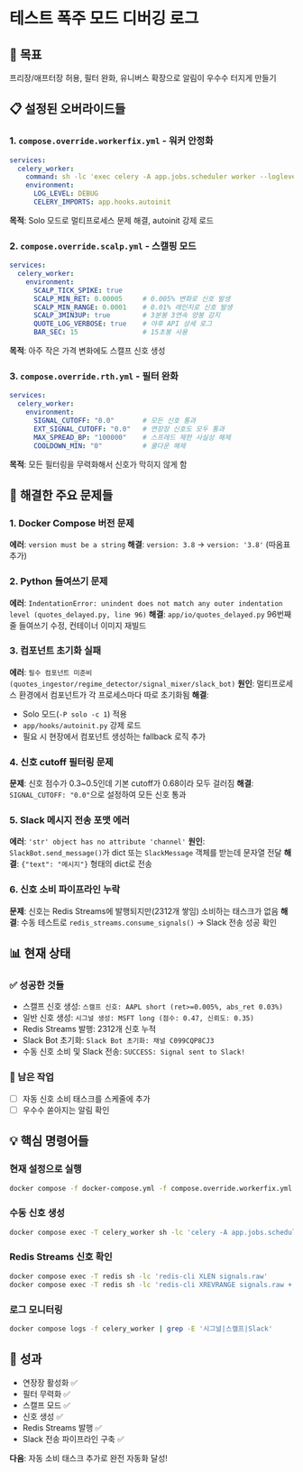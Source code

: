 # 테스트 폭주 모드 디버깅 로그

## 🎯 목표
프리장/애프터장 허용, 필터 완화, 유니버스 확장으로 알림이 우수수 터지게 만들기

## 📋 설정된 오버라이드들

### 1. `compose.override.workerfix.yml` - 워커 안정화
```yaml
services:
  celery_worker:
    command: sh -lc 'exec celery -A app.jobs.scheduler worker --loglevel=DEBUG -P solo -c 1 -I app.hooks.autoinit'
    environment:
      LOG_LEVEL: DEBUG
      CELERY_IMPORTS: app.hooks.autoinit
```
**목적**: Solo 모드로 멀티프로세스 문제 해결, autoinit 강제 로드

### 2. `compose.override.scalp.yml` - 스캘핑 모드  
```yaml
services:
  celery_worker:
    environment:
      SCALP_TICK_SPIKE: true
      SCALP_MIN_RET: 0.00005     # 0.005% 변화로 신호 발생
      SCALP_MIN_RANGE: 0.0001    # 0.01% 레인지로 신호 발생
      SCALP_3MIN3UP: true        # 3분봉 3연속 양봉 감지
      QUOTE_LOG_VERBOSE: true    # 야후 API 상세 로그
      BAR_SEC: 15                # 15초봉 사용
```
**목적**: 아주 작은 가격 변화에도 스캘프 신호 생성

### 3. `compose.override.rth.yml` - 필터 완화
```yaml
services:
  celery_worker:
    environment:
      SIGNAL_CUTOFF: "0.0"       # 모든 신호 통과
      EXT_SIGNAL_CUTOFF: "0.0"   # 연장장 신호도 모두 통과
      MAX_SPREAD_BP: "100000"    # 스프레드 제한 사실상 해제
      COOLDOWN_MIN: "0"          # 쿨다운 해제
```
**목적**: 모든 필터링을 무력화해서 신호가 막히지 않게 함

## 🐛 해결한 주요 문제들

### 1. Docker Compose 버전 문제
**에러**: `version must be a string`
**해결**: `version: 3.8` → `version: '3.8'` (따옴표 추가)

### 2. Python 들여쓰기 문제  
**에러**: `IndentationError: unindent does not match any outer indentation level (quotes_delayed.py, line 96)`
**해결**: `app/io/quotes_delayed.py` 96번째 줄 들여쓰기 수정, 컨테이너 이미지 재빌드

### 3. 컴포넌트 초기화 실패
**에러**: `필수 컴포넌트 미준비(quotes_ingestor/regime_detector/signal_mixer/slack_bot)`
**원인**: 멀티프로세스 환경에서 컴포넌트가 각 프로세스마다 따로 초기화됨
**해결**: 
- Solo 모드(`-P solo -c 1`) 적용
- `app/hooks/autoinit.py` 강제 로드
- 필요 시 현장에서 컴포넌트 생성하는 fallback 로직 추가

### 4. 신호 cutoff 필터링 문제
**문제**: 신호 점수가 0.3~0.5인데 기본 cutoff가 0.68이라 모두 걸러짐
**해결**: `SIGNAL_CUTOFF: "0.0"`으로 설정하여 모든 신호 통과

### 5. Slack 메시지 전송 포맷 에러
**에러**: `'str' object has no attribute 'channel'`
**원인**: `SlackBot.send_message()`가 dict 또는 `SlackMessage` 객체를 받는데 문자열 전달
**해결**: `{"text": "메시지"}` 형태의 dict로 전송

### 6. 신호 소비 파이프라인 누락
**문제**: 신호는 Redis Streams에 발행되지만(2312개 쌓임) 소비하는 태스크가 없음
**해결**: 수동 테스트로 `redis_streams.consume_signals()` → Slack 전송 성공 확인

## 📊 현재 상태

### ✅ 성공한 것들
- 스캘프 신호 생성: `스캘프 신호: AAPL short (ret>=0.005%, abs_ret 0.03%)`
- 일반 신호 생성: `시그널 생성: MSFT long (점수: 0.47, 신뢰도: 0.35)`
- Redis Streams 발행: 2312개 신호 누적
- Slack Bot 초기화: `Slack Bot 초기화: 채널 C099CQP8CJ3`
- 수동 신호 소비 및 Slack 전송: `SUCCESS: Signal sent to Slack!`

### 🔄 남은 작업
- [ ] 자동 신호 소비 태스크를 스케줄에 추가
- [ ] 우수수 쏟아지는 알림 확인

## 💡 핵심 명령어들

### 현재 설정으로 실행
```bash
docker compose -f docker-compose.yml -f compose.override.workerfix.yml -f compose.override.scalp.yml -f compose.override.rth.yml up -d
```

### 수동 신호 생성
```bash
docker compose exec -T celery_worker sh -lc 'celery -A app.jobs.scheduler call app.jobs.scheduler.generate_signals'
```

### Redis Streams 신호 확인
```bash
docker compose exec -T redis sh -lc 'redis-cli XLEN signals.raw'
docker compose exec -T redis sh -lc 'redis-cli XREVRANGE signals.raw + - COUNT 3'
```

### 로그 모니터링
```bash
docker compose logs -f celery_worker | grep -E '시그널|스캘프|Slack'
```

## 🎯 성과
- 연장장 활성화 ✅
- 필터 무력화 ✅  
- 스캘프 모드 ✅
- 신호 생성 ✅
- Redis Streams 발행 ✅
- Slack 전송 파이프라인 구축 ✅

**다음**: 자동 소비 태스크 추가로 완전 자동화 달성!
